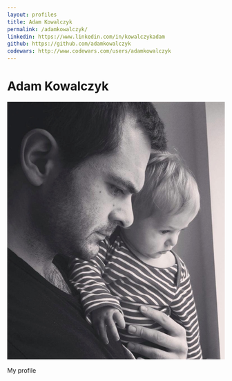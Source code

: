 ```yaml
---
layout: profiles
title: Adam Kowalczyk
permalink: /adamkowalczyk/
linkedin: https://www.linkedin.com/in/kowalczykadam
github: https://github.com/adamkowalczyk
codewars: http://www.codewars.com/users/adamkowalczyk
---
```


# Adam Kowalczyk

![Adam Kowalczyk](/assets/images/AKowalczyk.jpg)

My profile